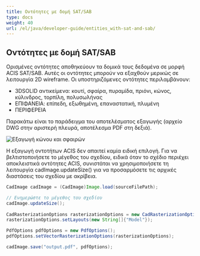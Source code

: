 ```yaml
---
title: Οντότητες με δομή SAT/SAB
type: docs
weight: 40
url: /el/java/developer-guide/entities_with-sat-and-sab/
---
```


## **Οντότητες με δομή SAT/SAB**

Ορισμένες οντότητες αποθηκεύουν τα δομικά τους δεδομένα σε μορφή ACIS SAT/SAB. Αυτές οι οντότητες μπορούν να εξαχθούν μερικώς σε λειτουργία 2D wireframe. Οι υποστηριζόμενες οντότητες περιλαμβάνουν:

*	3DSOLID αντικείμενα: κουτί, σφαίρα, πυραμίδα, πριόνι, κώνος, κύλινδρος, τορπίλη, πολυσωλήνας
*	EΠΙΦΑΝΕΙΑ: επίπεδη, εξωθημένη, επαναστατική, πλυμένη
*	ΠΕΡΙΦΕΡΕΙΑ

Παρακάτω είναι το παράδειγμα του αποτελέσματος εξαγωγής (αρχείο DWG στην αριστερή πλευρά, αποτέλεσμα PDF στη δεξιά).

![Εξαγωγή κώνου και σφαιρών](/_assets/guide/coneAndSpheres.png)

Η εξαγωγή οντοτήτων ACIS δεν απαιτεί καμία ειδική επιλογή. Για να βελτιστοποιήσετε το μέγεθος του σχεδίου, ειδικά όταν το σχέδιο περιέχει αποκλειστικά οντότητες ACIS, συνιστάται να χρησιμοποιήσετε τη λειτουργία cadImage.updateSize() για να προσαρμόσετε τις αρχικές διαστάσεις του σχεδίου με ακρίβεια.

```java
CadImage cadImage = (CadImage)Image.load(sourceFilePath);

// Ενημερώστε το μέγεθος του σχεδίου
cadImage.updateSize();
	
CadRasterizationOptions rasterizationOptions = new CadRasterizationOptions();
rasterizationOptions.setLayouts(new String[]{"Model"});

PdfOptions pdfOptions = new PdfOptions();
pdfOptions.setVectorRasterizationOptions(rasterizationOptions);

cadImage.save("output.pdf", pdfOptions);
```
